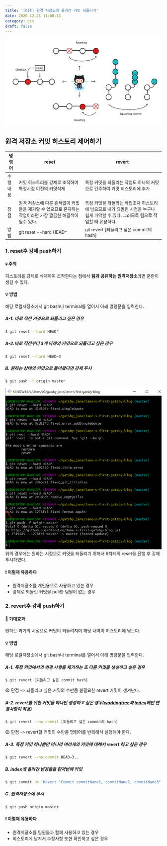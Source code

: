 ```yaml
---
title: '[Git] 원격 저장소에 올라간 커밋 되돌리기'
date: 2020-12-21 11:00:13
category: git
draft: false
---
```


![](./images/git_resetRevert.png)

## 원격 저장소 커밋 히스토리 제어하기

| 명령어   | reset                                                                                                       | revert                                                                                                                               |
| -------- | ----------------------------------------------------------------------------------------------------------- | ------------------------------------------------------------------------------------------------------------------------------------ |
| 수행내용 | 커밋 히스토리를 강제로 조작하여 특정시점 이전의 커밋삭제                                                    | 특정 커밋을 되돌리는 작업도 하나의 커밋으로 간주하여 커밋 히스토리에 추가                                                            |
| 장점     | 원격 저장소에 다른 흔적없이 커밋들을 제거할 수 있으므로 혼자하는 작업이라면 가장 깔끔한 해결책이 될수 있다. | 특정 커밋을 되돌리는 작업조차 히스토리에 남으므로 내가 되돌린 시점을 누구나 쉽게 파악할 수 있다. 그러므로 팀으로 작업할 때 유용하다. |
| 방법     | git reset --hard HEAD^                                                                                      | git revert [되돌리고 싶은 commit의 hash]                                                                                             |

### 1. reset후 강제 push하기

#### &#128128; 주의

히스토리를 강제로 삭제하여 조작한다는 점에서 **팀과 공유하는 원격저장소**라면 혼란이 생길 수 있다.

#### &#128161; 방법

해당 로컬저장소에서 git bash나 terminal를 열어서 아래 명령문을 입력한다.

##### A-1. 바로 직전 커밋으로 되돌리고 싶은 경우

```sh
$ git reset --hard HEAD^
```

##### A-2.바로 직전부터 3개 아래의 커밋으로 되돌리고 싶은 경우

```sh
$ git reset --hard HEAD~3
```

##### B. 원하는 상태의 커밋으로 돌아왔다면 강제 푸시

```sh
$ git push -f origin master
```

![](./images/git_reset.png)
위의 경우에는 원하는 시점으로 커밋을 되돌리기 위해서 6차례의 reset을 진행 후 강제 푸시하였다.

#### &#10071; 이럴때 유용하다

- 원격저장소를 개인용으로 사용하고 있는 경우
- 강제로 되돌린 커밋을 pull한 팀원이 없는 경우

### 2. revert후 강제 push하기

#### &#128204; 기대효과

원하는 과거의 시점으로 커밋이 되돌려지며 해당 내역이 히스토리에 남는다.

#### &#128161; 방법

해당 로컬저장소에서 git bash나 terminal를 열어서 아래 명령문을 입력한다.

##### A-1. 특정 커밋에서의 변경 사항을 제거하는 또 다른 커밋을 생성하고 싶은 경우

```sh
$ git revert [되돌리고 싶은 commit hash]
```

&#128553; 단점 -> 되돌리고 싶은 커밋의 수만큼 불필요한 revert 커밋이 생겨난다.

##### A-2. revert를 위한 커밋을 하나만 생성하고 싶은 경우([workingtree](https://goodenoughyoungyeom.netlify.app/Git/[Git]%20%EA%B0%9C%EB%85%90%EC%9E%A1%EA%B8%B0/)와 [index](https://goodenoughyoungyeom.netlify.app/Git/[Git]%20%EA%B0%9C%EB%85%90%EC%9E%A1%EA%B8%B0/)에만 변경사항이 적용)

```sh
$ git revert --no-commit [되돌리고 싶은 commit의 hash]
```

&#128553; 단점 -> revert할 커밋의 수만큼 명령어를 반복해서 실행해야 한다.

##### A-3. 특정 커밋 하나뿐만 아니라 여러개의 커밋에 대해서 revert 하고 싶은 경우

```sh
$ git revert --no-commit HEAD~3..
```

##### B. index에 올라간 변경들을 한꺼번에 커밋

```sh
$ git commit -m 'Revert "Commit commitName1, commitName2, commitName3"'
```

##### C. 원격저장소에 푸시

```sh
$ git push origin master
```

#### &#10071; 이럴때 유용하다

- 원격저장소를 팀원들과 함께 사용하고 있는 경우
- 히스토리에 남겨서 수정사항 또한 확인하고 싶은 경우
